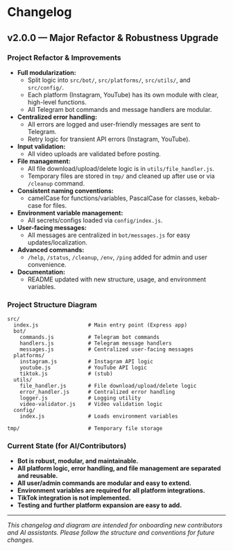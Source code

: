 # Changelog

## v2.0.0 — Major Refactor & Robustness Upgrade

### Project Refactor & Improvements
- **Full modularization:**
  - Split logic into `src/bot/`, `src/platforms/`, `src/utils/`, and `src/config/`.
  - Each platform (Instagram, YouTube) has its own module with clear, high-level functions.
  - All Telegram bot commands and message handlers are modular.
- **Centralized error handling:**
  - All errors are logged and user-friendly messages are sent to Telegram.
  - Retry logic for transient API errors (Instagram, YouTube).
- **Input validation:**
  - All video uploads are validated before posting.
- **File management:**
  - All file download/upload/delete logic is in `utils/file_handler.js`.
  - Temporary files are stored in `tmp/` and cleaned up after use or via `/cleanup` command.
- **Consistent naming conventions:**
  - camelCase for functions/variables, PascalCase for classes, kebab-case for files.
- **Environment variable management:**
  - All secrets/configs loaded via `config/index.js`.
- **User-facing messages:**
  - All messages are centralized in `bot/messages.js` for easy updates/localization.
- **Advanced commands:**
  - `/help`, `/status`, `/cleanup`, `/env`, `/ping` added for admin and user convenience.
- **Documentation:**
  - README updated with new structure, usage, and environment variables.

### Project Structure Diagram
```
src/
  index.js                # Main entry point (Express app)
  bot/
    commands.js           # Telegram bot commands
    handlers.js           # Telegram message handlers
    messages.js           # Centralized user-facing messages
  platforms/
    instagram.js          # Instagram API logic
    youtube.js            # YouTube API logic
    tiktok.js             # (stub)
  utils/
    file_handler.js       # File download/upload/delete logic
    error_handler.js      # Centralized error handling
    logger.js             # Logging utility
    video-validator.js    # Video validation logic
  config/
    index.js              # Loads environment variables

tmp/                      # Temporary file storage
```

### Current State (for AI/Contributors)
- **Bot is robust, modular, and maintainable.**
- **All platform logic, error handling, and file management are separated and reusable.**
- **All user/admin commands are modular and easy to extend.**
- **Environment variables are required for all platform integrations.**
- **TikTok integration is not implemented.**
- **Testing and further platform expansion are easy to add.**

---

*This changelog and diagram are intended for onboarding new contributors and AI assistants. Please follow the structure and conventions for future changes.*
